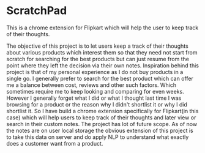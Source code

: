 # ScratchPad
This is a chrome extension for Flipkart which will help the user to keep track of their thoughts.

The objective of this project is to let users keep a track of their thoughts about various products which interest them so that they need not start from scratch for searching for the best products but can just resume from the point where they left the decision via their own notes.
Inspiration behind this project is that of my personal experience as I do not buy products in a single go. I generally prefer to search for the best product which can offer me a balance between cost, reviews and other such factors. Which sometimes require me to keep looking and comparing for even weeks. However I generally forget what I did or what I thought last time I was browsing for a product or the reason why I didn't shortlist it or why I did shortlist it. So I have build a chrome extension specifically for Flipkart(in this case) which will help users to keep track of their thoughts and later view or search in their custom notes.
The project has lot of future scope. As of now the notes are on user local storage the obvious extension of this project is to take this data on server and do apply NLP to understand what exactly does a customer want from a product.
